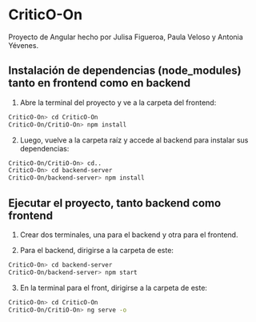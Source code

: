 # CriticO-On
Proyecto de Angular hecho por Julisa Figueroa, Paula Veloso y Antonia Yévenes.

## Instalación de dependencias (node_modules) tanto en frontend como en backend

1. Abre la terminal del proyecto y ve a la carpeta del frontend:

```bash
CriticO-On> cd CriticO-On
CriticO-On/CritiO-On> npm install
```
2. Luego, vuelve a la carpeta raíz y accede al backend para instalar sus dependencias:
```bash
CriticO-On/CritiO-On> cd..
CriticO-On> cd backend-server
CriticO-On/backend-server> npm install
```
## Ejecutar el proyecto, tanto backend como frontend

1. Crear dos terminales, una para el backend y otra para el frontend.

2. Para el backend, dirigirse a la carpeta de este:
```bash
CriticO-On> cd backend-server
CriticO-On/backend-server> npm start
```
3. En la terminal para el front, dirigirse a la carpeta de este:
```bash
CriticO-On> cd CriticO-On
CriticO-On/CritiO-On> ng serve -o
